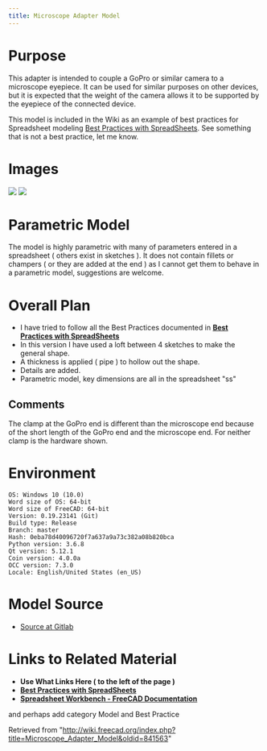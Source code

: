 ```yaml
---
title: Microscope Adapter Model
---
```


# Purpose

This adapter is intended to couple a GoPro or similar camera to a microscope eyepiece. It can be used for similar purposes on other devices, but it is expected
that the weight of the camera allows it to be supported by the eyepiece of the connected device.

This model is included in the Wiki as an example of best practices for Spreadsheet modeling [Best Practices with SpreadSheets](/Best_Practices_with_SpreadSheets "Best Practices with SpreadSheets"). See something that is not a best practice, let me know.

# Images

![](/images/Mscope_adapter_1.png)
![](/images/Mscope_adapter_ss.png)

# Parametric Model

The model is highly parametric with many of parameters entered in a spreadsheet ( others exist in sketches ). It does not contain fillets or champers ( or they are added at the end ) as I cannot get them to behave in a parametric model, suggestions are welcome.

# Overall Plan

- I have tried to follow all the Best Practices documented in **[Best Practices with SpreadSheets](/Best_Practices_with_SpreadSheets "Best Practices with SpreadSheets")**
- In this version I have used a loft between 4 sketches to make the general shape.
- A thickness is applied ( pipe ) to hollow out the shape.
- Details are added.
- Parametric model, key dimensions are all in the spreadsheet "ss"

## Comments

The clamp at the GoPro end is different than the microscope end because of the short length of the GoPro end and the microscope end.
For neither clamp is the hardware shown.

# Environment

```
OS: Windows 10 (10.0)
Word size of OS: 64-bit
Word size of FreeCAD: 64-bit
Version: 0.19.23141 (Git)
Build type: Release
Branch: master
Hash: 0eba78d40096720f7a637a9a73c382a08b820bca
Python version: 3.6.8
Qt version: 5.12.1
Coin version: 4.0.0a
OCC version: 7.3.0
Locale: English/United States (en_US)

```

# Model Source

- [Source at Gitlab](https://gitlab.com/russhensel/freecadtest/-/blob/master/mscope_adapter_3.FCStd)

# Links to Related Material

- **Use What Links Here ( to the left of the page )**
- **[Best Practices with SpreadSheets](/Best_Practices_with_SpreadSheets "Best Practices with SpreadSheets")**
- **[Spreadsheet Workbench - FreeCAD Documentation](https://wiki.freecadweb.org/Spreadsheet_Workbench)**

and perhaps add category Model and Best Practice

Retrieved from "<http://wiki.freecad.org/index.php?title=Microscope_Adapter_Model&oldid=841563>"

